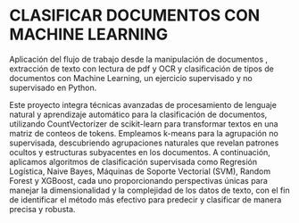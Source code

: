 # CLASIFICAR DOCUMENTOS CON MACHINE LEARNING
Aplicación del flujo de trabajo desde la manipulación de documentos , extracción de texto con lectura de pdf y OCR y clasificación de tipos de documentos con Machine Learning, un ejercicio supervisado y no supervisado en Python.


Este proyecto integra técnicas avanzadas de procesamiento de lenguaje natural y aprendizaje automático para la clasificación de documentos, utilizando CountVectorizer de scikit-learn para transformar textos en una matriz de conteos de tokens. Empleamos k-means para la agrupación no supervisada, descubriendo agrupaciones naturales que revelan patrones ocultos y estructuras subyacentes en los documentos. A continuación, aplicamos algoritmos de clasificación supervisada como Regresión Logística, Naive Bayes, Máquinas de Soporte Vectorial (SVM), Random Forest y XGBoost, cada uno proporcionando perspectivas únicas para manejar la dimensionalidad y la complejidad de los datos de texto, con el fin de identificar el método más efectivo para predecir y clasificar de manera precisa y robusta.
